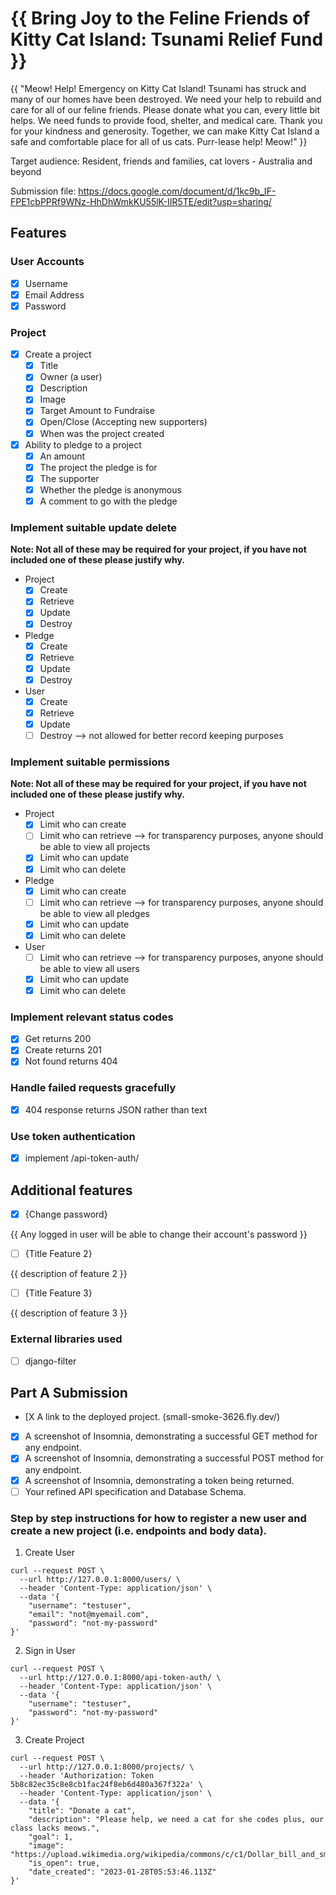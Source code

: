 # {{ Bring Joy to the Feline Friends of Kitty Cat Island: Tsunami Relief Fund }}

{{ "Meow! Help! Emergency on Kitty Cat Island! Tsunami has struck and many of our homes have been destroyed. We need your help to rebuild and care for all of our feline friends. Please donate what you can, every little bit helps. We need funds to provide food, shelter, and medical care. Thank you for your kindness and generosity. Together, we can make Kitty Cat Island a safe and comfortable place for all of us cats. Purr-lease help! Meow!" }}

Target audience: Resident, friends and families, cat lovers - Australia and beyond

Submission file: https://docs.google.com/document/d/1kc9b_IF-FPE1cbPPRf9WNz-HhDhWmkKU55lK-IIR5TE/edit?usp=sharing/
## Features

### User Accounts

- [X] Username
- [X] Email Address
- [X] Password

### Project

- [X] Create a project
  - [X] Title
  - [X] Owner (a user)
  - [X] Description
  - [X] Image
  - [X] Target Amount to Fundraise
  - [X] Open/Close (Accepting new supporters)
  - [X] When was the project created
- [X] Ability to pledge to a project
  - [X] An amount
  - [X] The project the pledge is for
  - [X] The supporter
  - [X] Whether the pledge is anonymous
  - [X] A comment to go with the pledge
  
### Implement suitable update delete

**Note: Not all of these may be required for your project, if you have not included one of these please justify why.**

- Project
  - [X] Create
  - [X] Retrieve
  - [X] Update
  - [X] Destroy
- Pledge
  - [X] Create
  - [X] Retrieve
  - [X] Update
  - [X] Destroy
- User
  - [X] Create
  - [X] Retrieve
  - [X] Update
  - [ ] Destroy --> not allowed for better record keeping purposes

### Implement suitable permissions

**Note: Not all of these may be required for your project, if you have not included one of these please justify why.**

- Project
  - [x] Limit who can create
  - [ ] Limit who can retrieve --> for transparency purposes, anyone should be able to view all projects
  - [x] Limit who can update
  - [x] Limit who can delete
- Pledge
  - [x] Limit who can create
  - [ ] Limit who can retrieve --> for transparency purposes, anyone should be able to view all pledges
  - [x] Limit who can update
  - [x] Limit who can delete
- User
  - [ ] Limit who can retrieve --> for transparency purposes, anyone should be able to view all users
  - [x] Limit who can update
  - [x] Limit who can delete

### Implement relevant status codes

- [x] Get returns 200
- [x] Create returns 201
- [x] Not found returns 404

### Handle failed requests gracefully 

- [x] 404 response returns JSON rather than text

### Use token authentication

- [X] implement /api-token-auth/

## Additional features

- [X] {Change password}

{{ Any logged in user will be able to change their account's password }}

- [ ] {Title Feature 2}

{{ description of feature 2 }}

- [ ] {Title Feature 3}

{{ description of feature 3 }}

### External libraries used

- [ ] django-filter


## Part A Submission

- [X A link to the deployed project. (small-smoke-3626.fly.dev/)
- [X] A screenshot of Insomnia, demonstrating a successful GET method for any endpoint.
- [X] A screenshot of Insomnia, demonstrating a successful POST method for any endpoint.
- [X] A screenshot of Insomnia, demonstrating a token being returned.
- [ ] Your refined API specification and Database Schema.

### Step by step instructions for how to register a new user and create a new project (i.e. endpoints and body data).

1. Create User

```shell
curl --request POST \
  --url http://127.0.0.1:8000/users/ \
  --header 'Content-Type: application/json' \
  --data '{
	"username": "testuser",
	"email": "not@myemail.com",
	"password": "not-my-password"
}'
```

2. Sign in User

```shell
curl --request POST \
  --url http://127.0.0.1:8000/api-token-auth/ \
  --header 'Content-Type: application/json' \
  --data '{
	"username": "testuser",
	"password": "not-my-password"
}'
```

3. Create Project

```shell
curl --request POST \
  --url http://127.0.0.1:8000/projects/ \
  --header 'Authorization: Token 5b8c82ec35c8e8cb1fac24f8eb6d480a367f322a' \
  --header 'Content-Type: application/json' \
  --data '{
	"title": "Donate a cat",
	"description": "Please help, we need a cat for she codes plus, our class lacks meows.",
	"goal": 1,
	"image": "https://upload.wikimedia.org/wikipedia/commons/c/c1/Dollar_bill_and_small_change.jpg",
	"is_open": true,
	"date_created": "2023-01-28T05:53:46.113Z"
}'
```